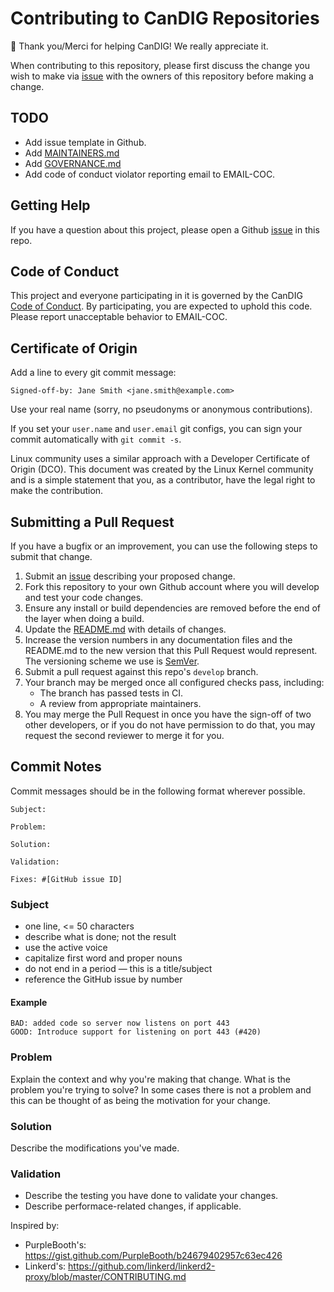 # Contributing to CanDIG Repositories

:balloon: Thank you/Merci for helping CanDIG! We really appreciate it.

When contributing to this repository, please first discuss the change you wish to 
make via [issue] with the owners of this repository before making a change.


## TODO
- Add issue template in Github.
- Add [MAINTAINERS.md](MAINTAINERS.md)
- Add [GOVERNANCE.md](GOVERNANCE.md)
- Add code of conduct violator reporting email to EMAIL-COC.

## Getting Help

If you have a question about this project, please open a Github [issue] in this repo.

## Code of Conduct

This project and everyone participating in it is governed by the CanDIG [Code of Conduct].
By participating, you are expected to uphold this code. Please report unacceptable behavior
to EMAIL-COC.

## Certificate of Origin

Add a line to every git commit message:

```
Signed-off-by: Jane Smith <jane.smith@example.com>
```

Use your real name (sorry, no pseudonyms or anonymous contributions).

If you set your `user.name` and `user.email` git configs, you can sign your
commit automatically with `git commit -s`.

Linux community uses a similar approach with a Developer Certificate of Origin (DCO).
This document was created by the Linux Kernel community and is a
simple statement that you, as a contributor, have the legal right to make the
contribution.

## Submitting a Pull Request

If you have a bugfix or an improvement, you can use the following steps to submit
that change.

1. Submit an [issue][issue] describing your proposed change.
2. Fork this repository to your own Github account where you will develop and test your code changes.
3. Ensure any install or build dependencies are removed before the end of the layer when doing a 
   build.
4. Update the [README.md](README.md) with details of changes.
5. Increase the version numbers in any documentation files and the README.md to the new version that this
   Pull Request would represent. The versioning scheme we use is [SemVer](http://semver.org/).
6. Submit a pull request against this repo's `develop` branch.
7. Your branch may be merged once all configured checks pass, including:
    - The branch has passed tests in CI.
    - A review from appropriate maintainers.
8. You may merge the Pull Request in once you have the sign-off of two other developers, or if you 
   do not have permission to do that, you may request the second reviewer to merge it for you.

## Commit Notes

Commit messages should be in the following format wherever possible.

```
Subject:

Problem:

Solution:

Validation:

Fixes: #[GitHub issue ID]
```

### Subject

- one line, <= 50 characters
- describe what is done; not the result
- use the active voice
- capitalize first word and proper nouns
- do not end in a period — this is a title/subject
- reference the GitHub issue by number

#### Example
 
```
BAD: added code so server now listens on port 443
GOOD: Introduce support for listening on port 443 (#420)
```

### Problem

Explain the context and why you're making that change.  What is the problem
you're trying to solve? In some cases there is not a problem and this can be
thought of as being the motivation for your change.

### Solution

Describe the modifications you've made.

### Validation

- Describe the testing you have done to validate your changes.
- Describe performace-related changes, if applicable.

Inspired by:

- PurpleBooth's: https://gist.github.com/PurpleBooth/b24679402957c63ec426
- Linkerd's: https://github.com/linkerd/linkerd2-proxy/blob/master/CONTRIBUTING.md


[issue]: https://github.com/CanDIG/candig-server/issues/new
[Code of Conduct]: CODE-OF-CONDUCT.md
